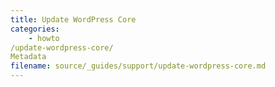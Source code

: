 ```yaml
---
title: Update WordPress Core
categories:
    - howto
/update-wordpress-core/
Metadata
filename: source/_guides/support/update-wordpress-core.md
---
```



